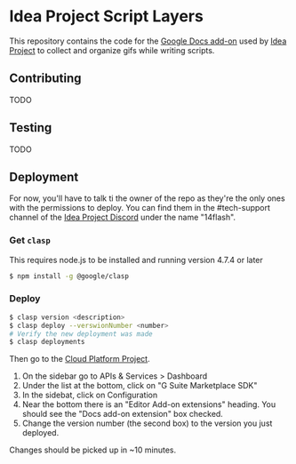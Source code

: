 # Idea Project Script Layers

This repository contains the code for the [Google Docs add-on](https://gsuite.google.com/marketplace/app/idea_project_script_layers/769356592544) used by [Idea Project](https://www.youtube.com/channel/UCxVG9JnDocRPTiBMc_G04_w) to collect and organize gifs while writing scripts.

## Contributing

TODO

## Testing

TODO

## Deployment

For now, you'll have to talk ti the owner of the repo as they're the only ones with the permissions to deploy.  You can find them in the #tech-support channel of the [Idea Project Discord](https://discord.gg/uDCXfJ) under the name "14flash".

### Get `clasp`

This requires node.js to be installed and running version 4.7.4 or later

```sh
$ npm install -g @google/clasp
```

### Deploy

```sh
$ clasp version <description>
$ clasp deploy --verswionNumber <number>
# Verify the new deployment was made
$ clasp deployments
```

Then go to the [Cloud Platform Project](https://console.cloud.google.com/home/dashboard?authuser=0&project=idea-project-script-layers).

1. On the sidebar go to APIs & Services > Dashboard
1. Under the list at the bottom, click on "G Suite Marketplace SDK"
1. In the sidebat, click on Configuration
1. Near the bottom there is an "Editor Add-on extensions" heading.  You should see the "Docs add-on extension" box checked.
1. Change the version number (the second box) to the version you just deployed.

Changes should be picked up in ~10 minutes.

